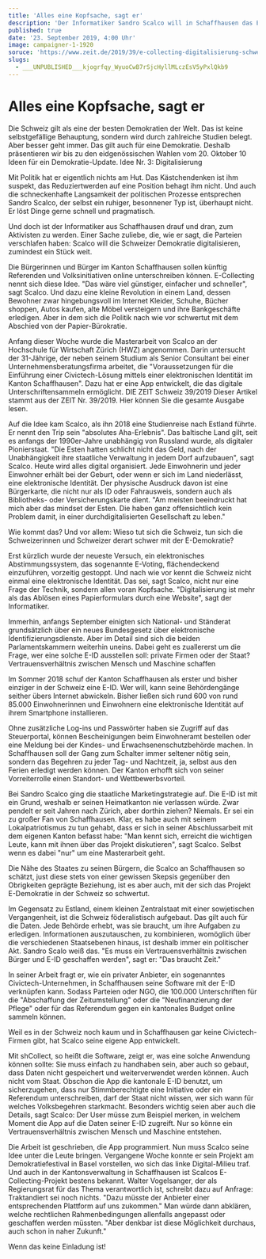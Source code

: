 ```yaml
---
title: 'Alles eine Kopfsache, sagt er'
description: 'Der Informatiker Sandro Scalco will in Schaffhausen das E-Collecting einführen.'
published: true
date: '23. September 2019, 4:00 Uhr'
image: campaigner-1-1920
soruce: 'https://www.zeit.de/2019/39/e-collecting-digitalisierung-schweiz-volksinitiativen-online-schaffhausen/komplettansicht'
slugs:
  - ___UNPUBLISHED___kjogrfqy_WyuoCwB7rSjcHyllMLczEsV5yPxlQkb9
---
```


# Alles eine Kopfsache, sagt er

Die Schweiz gilt als eine der besten Demokratien der Welt. Das ist keine selbstgefällige Behauptung, sondern wird durch zahlreiche Studien belegt. Aber besser geht immer. Das gilt auch für eine Demokratie. Deshalb präsentieren wir bis zu den eidgenössischen Wahlen vom 20. Oktober 10 Ideen für ein Demokratie-Update. Idee Nr. 3: Digitalisierung

Mit Politik hat er eigentlich nichts am Hut. Das Kästchendenken ist ihm suspekt, das Reduziertwerden auf eine Position behagt ihm nicht. Und auch die schneckenhafte Langsamkeit der politischen Prozesse entsprechen Sandro Scalco, der selbst ein ruhiger, besonnener Typ ist, überhaupt nicht. Er löst Dinge gerne schnell und pragmatisch.

Und doch ist der Informatiker aus Schaffhausen drauf und dran, zum Aktivisten zu werden. Einer Sache zuliebe, die, wie er sagt, die Parteien verschlafen haben: Scalco will die Schweizer Demokratie digitalisieren, zumindest ein Stück weit.

Die Bürgerinnen und Bürger im Kanton Schaffhausen sollen künftig Referenden und Volksinitiativen online unterschreiben können. E-Collecting nennt sich diese Idee. "Das wäre viel günstiger, einfacher und schneller", sagt Scalco. Und dazu eine kleine Revolution in einem Land, dessen Bewohner zwar hingebungsvoll im Internet Kleider, Schuhe, Bücher shoppen, Autos kaufen, alte Möbel versteigern und ihre Bankgeschäfte erledigen. Aber in dem sich die Politik nach wie vor schwertut mit dem Abschied von der Papier-Bürokratie.

Anfang dieser Woche wurde die Masterarbeit von Scalco an der Hochschule für Wirtschaft Zürich (HWZ) angenommen. Darin untersucht der 31-Jährige, der neben seinem Studium als Senior Consultant bei einer Unternehmensberatungsfirma arbeitet, die "Voraussetzungen für die Einführung einer Civictech-Lösung mittels einer elektronischen Identität im Kanton Schaffhausen". Dazu hat er eine App entwickelt, die das digitale Unterschriftensammeln ermöglicht.
DIE ZEIT Schweiz 39/2019
Dieser Artikel stammt aus der ZEIT Nr. 39/2019. Hier können Sie die gesamte Ausgabe lesen.

Auf die Idee kam Scalco, als ihn 2018 eine Studienreise nach Estland führte. Er nennt den Trip sein "absolutes Aha-Erlebnis". Das baltische Land gilt, seit es anfangs der 1990er-Jahre unabhängig von Russland wurde, als digitaler Pionierstaat. "Die Esten hatten schlicht nicht das Geld, nach der Unabhängigkeit ihre staatliche Verwaltung in jedem Dorf aufzubauen", sagt Scalco. Heute wird alles digital organisiert. Jede Einwohnerin und jeder Einwohner erhält bei der Geburt, oder wenn er sich im Land niederlässt, eine elektronische Identität. Der physische Ausdruck davon ist eine Bürgerkarte, die nicht nur als ID oder Fahrausweis, sondern auch als Bibliotheks- oder Versicherungskarte dient. "Am meisten beeindruckt hat mich aber das mindset der Esten. Die haben ganz offensichtlich kein Problem damit, in einer durchdigitalisierten Gesellschaft zu leben."

Wie kommt das? Und vor allem: Wieso tut sich die Schweiz, tun sich die Schweizerinnen und Schweizer derart schwer mit der E-Demokratie?

Erst kürzlich wurde der neueste Versuch, ein elektronisches Abstimmungssystem, das sogenannte E-Voting, flächendeckend einzuführen, vorzeitig gestoppt. Und nach wie vor kennt die Schweiz nicht einmal eine elektronische Identität. Das sei, sagt Scalco, nicht nur eine Frage der Technik, sondern allen voran Kopfsache. "Digitalisierung ist mehr als das Ablösen eines Papierformulars durch eine Website", sagt der Informatiker.

Immerhin, anfangs September einigten sich National- und Ständerat grundsätzlich über ein neues Bundesgesetz über elektronische Identifizierungsdienste. Aber im Detail sind sich die beiden Parlamentskammern weiterhin uneins. Dabei geht es zuallererst um die Frage, wer eine solche E-ID ausstellen soll: private Firmen oder der Staat?
Vertrauensverhältnis zwischen Mensch und Maschine schaffen

Im Sommer 2018 schuf der Kanton Schaffhausen als erster und bisher einziger in der Schweiz eine E-ID. Wer will, kann seine Behördengänge seither übers Internet abwickeln. Bisher ließen sich rund 600 von rund 85.000 Einwohnerinnen und Einwohnern eine elektronische Identität auf ihrem Smartphone installieren.

Ohne zusätzliche Log-ins und Passwörter haben sie Zugriff auf das Steuerportal, können Bescheinigungen beim Einwohneramt bestellen oder eine Meldung bei der Kindes- und Erwachsenenschutzbehörde machen. In Schaffhausen soll der Gang zum Schalter immer seltener nötig sein, sondern das Begehren zu jeder Tag- und Nachtzeit, ja, selbst aus den Ferien erledigt werden können. Der Kanton erhofft sich von seiner Vorreiterrolle einen Standort- und Wettbewerbsvorteil.

Bei Sandro Scalco ging die staatliche Marketingstrategie auf. Die E-ID ist mit ein Grund, weshalb er seinen Heimatkanton nie verlassen würde. Zwar pendelt er seit Jahren nach Zürich, aber dorthin ziehen? Niemals. Er sei ein zu großer Fan von Schaffhausen. Klar, es habe auch mit seinem Lokalpatriotismus zu tun gehabt, dass er sich in seiner Abschlussarbeit mit dem eigenen Kanton befasst habe: "Man kennt sich, erreicht die wichtigen Leute, kann mit ihnen über das Projekt diskutieren", sagt Scalco. Selbst wenn es dabei "nur" um eine Masterarbeit geht.

Die Nähe des Staates zu seinen Bürgern, die Scalco an Schaffhausen so schätzt, just diese stets von einer gewissen Skepsis gegenüber den Obrigkeiten geprägte Beziehung, ist es aber auch, mit der sich das Projekt E-Demokratie in der Schweiz so schwertut.

Im Gegensatz zu Estland, einem kleinen Zentralstaat mit einer sowjetischen Vergangenheit, ist die Schweiz föderalistisch aufgebaut. Das gilt auch für die Daten. Jede Behörde erhebt, was sie braucht, um ihre Aufgaben zu erledigen. Informationen auszutauschen, zu kombinieren, womöglich über die verschiedenen Staatsebenen hinaus, ist deshalb immer ein politischer Akt. Sandro Scalo weiß das. "Es muss ein Vertrauensverhältnis zwischen Bürger und E-ID geschaffen werden", sagt er: "Das braucht Zeit."

In seiner Arbeit fragt er, wie ein privater Anbieter, ein sogenanntes Civictech-Unternehmen, in Schaffhausen seine Software mit der E-ID verknüpfen kann. Sodass Parteien oder NGO, die 100.000 Unterschriften für die "Abschaffung der Zeitumstellung" oder die "Neufinanzierung der Pflege" oder für das Referendum gegen ein kantonales Budget online sammeln können.

Weil es in der Schweiz noch kaum und in Schaffhausen gar keine Civictech-Firmen gibt, hat Scalco seine eigene App entwickelt.

Mit shCollect, so heißt die Software, zeigt er, was eine solche Anwendung können sollte: Sie muss einfach zu handhaben sein, aber auch so gebaut, dass Daten nicht gespeichert und weiterverwendet werden können. Auch nicht vom Staat. Obschon die App die kantonale E-ID benutzt, um sicherzugehen, dass nur Stimmberechtigte eine Initiative oder ein Referendum unterschreiben, darf der Staat nicht wissen, wer sich wann für welches Volksbegehren starkmacht. Besonders wichtig seien aber auch die Details, sagt Scalco: Der User müsse zum Beispiel merken, in welchem Moment die App auf die Daten seiner E-ID zugreift. Nur so könne ein Vertrauensverhältnis zwischen Mensch und Maschine entstehen.

Die Arbeit ist geschrieben, die App programmiert. Nun muss Scalco seine Idee unter die Leute bringen. Vergangene Woche konnte er sein Projekt am Demokratiefestival in Basel vorstellen, wo sich das linke Digital-Milieu traf. Und auch in der Kantonsverwaltung in Schaffhausen ist Scalcos E-Collecting-Projekt bestens bekannt. Walter Vogelsanger, der als Regierungsrat für das Thema verantwortlich ist, schreibt dazu auf Anfrage: Traktandiert sei noch nichts. "Dazu müsste der Anbieter einer entsprechenden Plattform auf uns zukommen." Man würde dann abklären, welche rechtlichen Rahmenbedingungen allenfalls angepasst oder geschaffen werden müssten. "Aber denkbar ist diese Möglichkeit durchaus, auch schon in naher Zukunft."

Wenn das keine Einladung ist!
